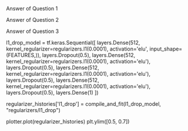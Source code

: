 Answer of Question 1

Answer of Question 2

Answer of Question 3

l1_drop_model = tf.keras.Sequential([
    layers.Dense(512, kernel_regularizer=regularizers.l1(0.0001),
                 activation='elu', input_shape=(FEATURES,)),
    layers.Dropout(0.5),
    layers.Dense(512, kernel_regularizer=regularizers.l1(0.0001),
                 activation='elu'),
    layers.Dropout(0.5),
    layers.Dense(512, kernel_regularizer=regularizers.l1(0.0001),
                 activation='elu'),
    layers.Dropout(0.5),
    layers.Dense(512, kernel_regularizer=regularizers.l1(0.0001),
                 activation='elu'),
    layers.Dropout(0.5),
    layers.Dense(1)
])

regularizer_histories['l1_drop'] = compile_and_fit(l1_drop_model, "regularizers/l1_drop")

plotter.plot(regularizer_histories)
plt.ylim([0.5, 0.7])

